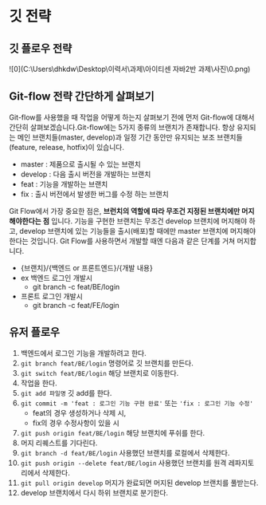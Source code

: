 

# 깃 전략

## 깃 플로우 전략

![0](C:\Users\dhkdw\Desktop\이력서\과제\아이티센 자바2반 과제\사진\0.png)



## **Git-flow 전략 간단하게 살펴보기**

Git-flow를 사용했을 때 작업을 어떻게 하는지 살펴보기 전에 먼저 Git-flow에 대해서 간단히 살펴보겠습니다.Git-flow에는 5가지 종류의 브랜치가 존재합니다. 항상 유지되는 메인 브랜치들(master, develop)과 일정 기간 동안만 유지되는 보조 브랜치들(feature, release, hotfix)이 있습니다.

- master : 제품으로 출시될 수 있는 브랜치
- develop : 다음 출시 버전을 개발하는 브랜치
- feat : 기능을 개발하는 브랜치
- fix : 출시 버전에서 발생한 버그를 수정 하는 브랜치

Git Flow에서 가장 중요한 점은, **브런치의 역할에 따라 무조건 지정된 브랜치에만 머지해야한다는 점** 입니다. 기능을 구현한 브랜치는 무조건 develop 브랜치에 머지해야 하고, develop 브랜치에 있는 기능들을 출시(배포)할 때에만 master 브랜치에 머지해야 한다는 것입니다. Git Flow를 사용하면서 개발할 때엔 다음과 같은 단계를 거쳐 머지합니다.





- {브랜치}/{백엔드 or 프론트엔드}/{개발 내용}
- ex 백엔드 로그인 개발시
  - git branch -c feat/BE/login
- 프론트 로그인 개발시
  - git branch -c feat/FE/login



## 유저 플로우

1. 백엔드에서 로그인 기능을 개발하려고 한다.
2. `git branch feat/BE/login` 명령어로 깃 브랜치를 만든다.
3. `git switch feat/BE/login` 해당 브랜치로 이동한다.
4. 작업을 한다.
5. `git add 파일명` 깃 add를 한다.
6. `git commit -m 'feat : 로그인 기능 구현 완료'` 또는 `'fix : 로그인 기능 수정'` 
   - feat의 경우 생성하거나 삭제 시,
   - fix의 경우 수정사항이 있을 시
7. `git push origin feat/BE/login` 해당 브랜치에 푸쉬를 한다.
8. 머지 리퀘스트를 기다린다.
9. `git branch -d feat/BE/login` 사용했던 브랜치를 로컬에서 삭제한다.
10. `git push origin --delete feat/BE/login` 사용했던 브랜치를 원격 레파지토리에서 삭제한다.
11. `git pull origin develop` 머지가 완료되면 머지된 develop 브랜치를 풀받는다.
12. develop 브랜치에서 다시 하위 브랜치로 분기한다.



 
